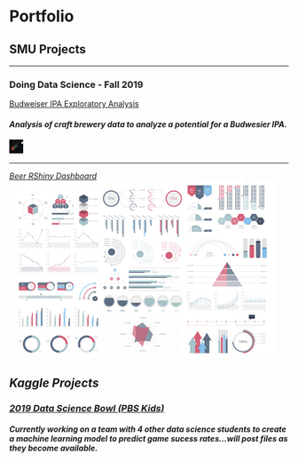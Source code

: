 # Portfolio

## SMU Projects
---
### Doing Data Science - Fall 2019

[Budweiser IPA Exploratory Analysis](/eda.html)
#### <i>Analysis of craft brewery data to analyze a potential for a Budwesier IPA. <i>
<img src="images/dds_midterm1_thumbnail.png" style="width:25px;height:25px;"/>

---
[Beer RShiny Dashboard](/dds_rshiny/app.r)
<img src="images/dummy_thumbnail.jpg?raw=true"/>

## Kaggle Projects
### [2019 Data Science Bowl (PBS Kids)](https://www.kaggle.com/c/data-science-bowl-2019)
#### <i>Currently working on a team with 4 other data science students to create a machine learning model to predict game sucess rates...will post files as they become available.<i>
  

